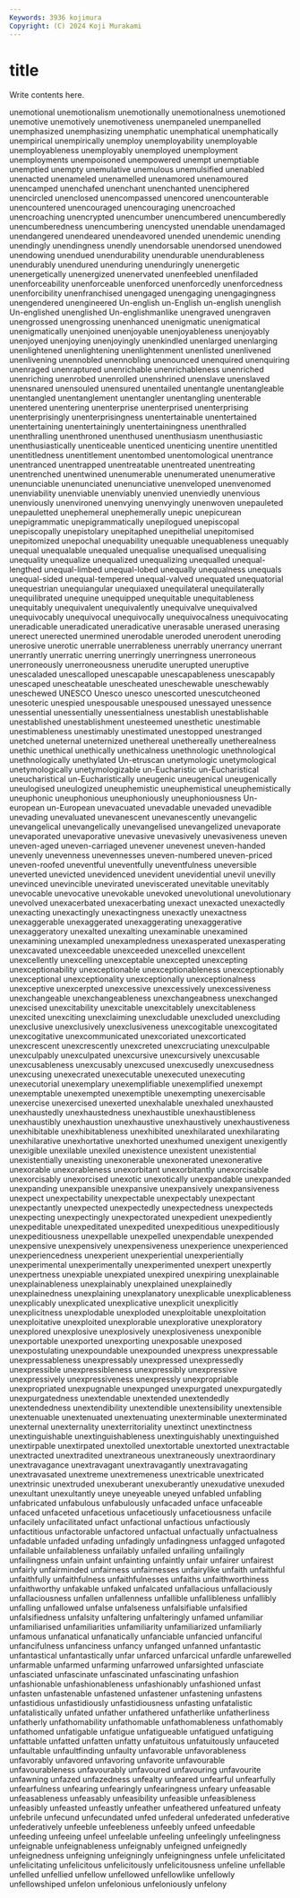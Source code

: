 ```yaml
---
Keywords: 3936 kojimura
Copyright: (C) 2024 Koji Murakami
---
```


# title

Write contents here.



unemotional unemotionalism unemotionally unemotionalness
unemotioned unemotive unemotively unemotiveness unempaneled unempanelled unemphasized unemphasizing unemphatic unemphatical
unemphatically unempirical unempirically unemploy unemployability unemployable unemployableness unemployably unemployed unemployment
unemployments unempoisoned unempowered unempt unemptiable unemptied unempty unemulative unemulous unemulsified
unenabled unenacted unenameled unenamelled unenamored unenamoured unencamped unenchafed unenchant unenchanted
unenciphered unencircled unenclosed unencompassed unencored unencounterable unencountered unencouraged unencouraging unencroached
unencroaching unencrypted unencumber unencumbered unencumberedly unencumberedness unencumbering unencysted unendable unendamaged
unendangered unendeared unendeavored unended unendemic unending unendingly unendingness unendly unendorsable
unendorsed unendowed unendowing unendued unendurability unendurable unendurableness unendurably unendured unenduring
unenduringly unenergetic unenergetically unenergized unenervated unenfeebled unenfiladed unenforceability unenforceable unenforced
unenforcedly unenforcedness unenforcibility unenfranchised unengaged unengaging unengagingness unengendered unengineered Un-english
un-English un-english unenglish Un-englished unenglished Un-englishmanlike unengraved unengraven unengrossed unengrossing
unenhanced unenigmatic unenigmatical unenigmatically unenjoined unenjoyable unenjoyableness unenjoyably unenjoyed unenjoying
unenjoyingly unenkindled unenlarged unenlarging unenlightened unenlightening unenlightenment unenlisted unenlivened unenlivening
unennobled unennobling unenounced unenquired unenquiring unenraged unenraptured unenrichable unenrichableness unenriched
unenriching unenrobed unenrolled unenshrined unenslave unenslaved unensnared unensouled unensured unentailed
unentangle unentangleable unentangled unentanglement unentangler unentangling unenterable unentered unentering unenterprise
unenterprised unenterprising unenterprisingly unenterprisingness unentertainable unentertained unentertaining unentertainingly unentertainingness unenthralled
unenthralling unenthroned unenthused unenthusiasm unenthusiastic unenthusiastically unenticeable unenticed unenticing unentire
unentitled unentitledness unentitlement unentombed unentomological unentrance unentranced unentrapped unentreatable unentreated
unentreating unentrenched unentwined unenumerable unenumerated unenumerative unenunciable unenunciated unenunciative unenveloped
unenvenomed unenviability unenviable unenviably unenvied unenviedly unenvious unenviously unenvironed unenvying
unenvyingly unenwoven unepauleted unepauletted unephemeral unephemerally unepic unepicurean unepigrammatic unepigrammatically
unepilogued unepiscopal unepiscopally unepistolary unepitaphed unepithelial unepitomised unepitomized unepochal unequability
unequable unequableness unequably unequal unequalable unequaled unequalise unequalised unequalising unequality
unequalize unequalized unequalizing unequalled unequal-lengthed unequal-limbed unequal-lobed unequally unequalness unequals
unequal-sided unequal-tempered unequal-valved unequated unequatorial unequestrian unequiangular unequiaxed unequilateral unequilaterally
unequilibrated unequine unequipped unequitable unequitableness unequitably unequivalent unequivalently unequivalve unequivalved
unequivocably unequivocal unequivocally unequivocalness unequivocating uneradicable uneradicated uneradicative unerasable unerased
unerasing unerect unerected unermined unerodable uneroded unerodent uneroding unerosive unerotic
unerrable unerrableness unerrably unerrancy unerrant unerrantly unerratic unerring unerringly unerringness
unerroneous unerroneously unerroneousness unerudite unerupted uneruptive unescaladed unescalloped unescapable unescapableness
unescapably unescaped unescheatable unescheated uneschewable uneschewably uneschewed UNESCO Unesco unesco
unescorted unescutcheoned unesoteric unespied unespousable unespoused unessayed unessence unessential unessentially
unessentialness unestablish unestablishable unestablished unestablishment unesteemed unesthetic unestimable unestimableness unestimably
unestimated unestopped unestranged unetched uneternal uneternized unethereal unethereally unetherealness unethic
unethical unethically unethicalness unethnologic unethnological unethnologically unethylated Un-etruscan unetymologic unetymological
unetymologically unetymologizable un-Eucharistic un-Eucharistical uneucharistical un-Eucharistically uneugenic uneugenical uneugenically uneulogised
uneulogized uneuphemistic uneuphemistical uneuphemistically uneuphonic uneuphonious uneuphoniously uneuphoniousness Un-european un-European
unevacuated unevadable unevaded unevadible unevading unevaluated unevanescent unevanescently unevangelic unevangelical
unevangelically unevangelised unevangelized unevaporate unevaporated unevaporative unevasive unevasively unevasiveness uneven
uneven-aged uneven-carriaged unevener unevenest uneven-handed unevenly unevenness unevennesses uneven-numbered uneven-priced
uneven-roofed uneventful uneventfully uneventfulness uneversible uneverted unevicted unevidenced unevident unevidential
unevil unevilly unevinced unevincible unevirated uneviscerated unevitable unevitably unevocable unevocative
unevokable unevoked unevolutional unevolutionary unevolved unexacerbated unexacerbating unexact unexacted unexactedly
unexacting unexactingly unexactingness unexactly unexactness unexaggerable unexaggerated unexaggerating unexaggerative unexaggeratory
unexalted unexalting unexaminable unexamined unexamining unexampled unexampledness unexasperated unexasperating unexcavated
unexceedable unexceeded unexcelled unexcellent unexcellently unexcelling unexceptable unexcepted unexcepting unexceptionability
unexceptionable unexceptionableness unexceptionably unexceptional unexceptionality unexceptionally unexceptionalness unexceptive unexcerpted unexcessive
unexcessively unexcessiveness unexchangeable unexchangeableness unexchangeabness unexchanged unexcised unexcitability unexcitable unexcitablely
unexcitableness unexcited unexciting unexclaiming unexcludable unexcluded unexcluding unexclusive unexclusively unexclusiveness
unexcogitable unexcogitated unexcogitative unexcommunicated unexcoriated unexcorticated unexcrescent unexcrescently unexcreted unexcruciating
unexculpable unexculpably unexculpated unexcursive unexcursively unexcusable unexcusableness unexcusably unexcused unexcusedly
unexcusedness unexcusing unexecrated unexecutable unexecuted unexecuting unexecutorial unexemplary unexemplifiable unexemplified
unexempt unexemptable unexempted unexemptible unexempting unexercisable unexercise unexercised unexerted unexhalable
unexhaled unexhausted unexhaustedly unexhaustedness unexhaustible unexhaustibleness unexhaustibly unexhaustion unexhaustive unexhaustively
unexhaustiveness unexhibitable unexhibitableness unexhibited unexhilarated unexhilarating unexhilarative unexhortative unexhorted unexhumed
unexigent unexigently unexigible unexilable unexiled unexistence unexistent unexistential unexistentially unexisting
unexonerable unexonerated unexonerative unexorable unexorableness unexorbitant unexorbitantly unexorcisable unexorcisably unexorcised
unexotic unexotically unexpandable unexpanded unexpanding unexpansible unexpansive unexpansively unexpansiveness unexpect
unexpectability unexpectable unexpectably unexpectant unexpectantly unexpected unexpectedly unexpectedness unexpecteds unexpecting
unexpectingly unexpectorated unexpedient unexpediently unexpeditable unexpeditated unexpedited unexpeditious unexpeditiously unexpeditiousness
unexpellable unexpelled unexpendable unexpended unexpensive unexpensively unexpensiveness unexperience unexperienced unexperiencedness
unexperient unexperiential unexperientially unexperimental unexperimentally unexperimented unexpert unexpertly unexpertness unexpiable
unexpiated unexpired unexpiring unexplainable unexplainableness unexplainably unexplained unexplainedly unexplainedness unexplaining
unexplanatory unexplicable unexplicableness unexplicably unexplicated unexplicative unexplicit unexplicitly unexplicitness unexplodable
unexploded unexploitable unexploitation unexploitative unexploited unexplorable unexplorative unexploratory unexplored unexplosive
unexplosively unexplosiveness unexponible unexportable unexported unexporting unexposable unexposed unexpostulating unexpoundable
unexpounded unexpress unexpressable unexpressableness unexpressably unexpressed unexpressedly unexpressible unexpressibleness unexpressibly
unexpressive unexpressively unexpressiveness unexpressly unexpropriable unexpropriated unexpugnable unexpunged unexpurgated unexpurgatedly
unexpurgatedness unextendable unextended unextendedly unextendedness unextendibility unextendible unextensibility unextensible unextenuable
unextenuated unextenuating unexterminable unexterminated unexternal unexternality unexterritoriality unextinct unextinctness unextinguishable
unextinguishableness unextinguishably unextinguished unextirpable unextirpated unextolled unextortable unextorted unextractable unextracted
unextradited unextraneous unextraneously unextraordinary unextravagance unextravagant unextravagantly unextravagating unextravasated unextreme
unextremeness unextricable unextricated unextrinsic unextruded unexuberant unexuberantly unexudative unexuded unexultant
unexultantly uneye uneyeable uneyed unfabled unfabling unfabricated unfabulous unfabulously unfacaded
unface unfaceable unfaced unfaceted unfacetious unfacetiously unfacetiousness unfacile unfacilely unfacilitated
unfact unfactional unfactious unfactiously unfactitious unfactorable unfactored unfactual unfactually unfactualness
unfadable unfaded unfading unfadingly unfadingness unfagged unfagoted unfailable unfailableness unfailably
unfailed unfailing unfailingly unfailingness unfain unfaint unfainting unfaintly unfair unfairer
unfairest unfairly unfairminded unfairness unfairnesses unfairylike unfaith unfaithful unfaithfully unfaithfulness
unfaithfulnesses unfaiths unfaithworthiness unfaithworthy unfakable unfaked unfalcated unfallacious unfallaciously unfallaciousness
unfallen unfallenness unfallible unfallibleness unfallibly unfalling unfallowed unfalse unfalseness unfalsifiable
unfalsified unfalsifiedness unfalsity unfaltering unfalteringly unfamed unfamiliar unfamiliarised unfamiliarities unfamiliarity
unfamiliarized unfamiliarly unfamous unfanatical unfanatically unfanciable unfancied unfanciful unfancifulness unfanciness
unfancy unfanged unfanned unfantastic unfantastical unfantastically unfar unfarced unfarcical unfardle
unfarewelled unfarmable unfarmed unfarming unfarrowed unfarsighted unfasciate unfasciated unfascinate unfascinated
unfascinating unfashion unfashionable unfashionableness unfashionably unfashioned unfast unfasten unfastenable unfastened
unfastener unfastening unfastens unfastidious unfastidiously unfastidiousness unfasting unfatalistic unfatalistically unfated
unfather unfathered unfatherlike unfatherliness unfatherly unfathomability unfathomable unfathomableness unfathomably unfathomed
unfatigable unfatigue unfatigueable unfatigued unfatiguing unfattable unfatted unfatten unfatty unfatuitous
unfatuitously unfauceted unfaultable unfaultfinding unfaulty unfavorable unfavorableness unfavorably unfavored unfavoring
unfavorite unfavourable unfavourableness unfavourably unfavoured unfavouring unfavourite unfawning unfazed unfazedness
unfealty unfeared unfearful unfearfully unfearfulness unfearing unfearingly unfearingness unfeary unfeasable
unfeasableness unfeasably unfeasibility unfeasible unfeasibleness unfeasibly unfeasted unfeastly unfeather unfeathered
unfeatured unfeaty unfebrile unfecund unfecundated unfed unfederal unfederated unfederative unfederatively
unfeeble unfeebleness unfeebly unfeed unfeedable unfeeding unfeeing unfeel unfeelable unfeeling
unfeelingly unfeelingness unfeignable unfeignableness unfeignably unfeigned unfeignedly unfeignedness unfeigning unfeigningly
unfeigningness unfele unfelicitated unfelicitating unfelicitous unfelicitously unfelicitousness unfeline unfellable unfelled
unfellied unfellow unfellowed unfellowlike unfellowly unfellowshiped unfelon unfelonious unfeloniously unfelony
